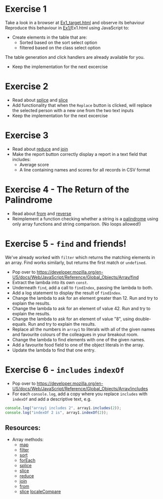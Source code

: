 # Exercise 1 

Take a look in a browser at [Ex1_target.html](http://htmlpreview.github.io/?https://github.com/red-gate/level-up-academy/blob/master/web-training/JavaScript/Week%205%20-%20Working%20with%20Arrays/Ex1/Ex1_target.html) and observe its behaviour
Reproduce this behaviour in [Ex1/](https://github.com/red-gate/level-up-academy/tree/master/web-training/JavaScript/Week%205%20-%20Working%20with%20Arrays/Ex1)Ex1.html using JavaScript to:
* Create elements in the table that are:
	* Sorted based on the sort select option
	* filtered based on the class select option

The table generation and click handlers are already available for you.

* Keep the implementation for the next excercise

# Exercise 2
* Read about [splice](https://developer.mozilla.org/en-US/docs/Web/JavaScript/Reference/Global_Objects/Array/splice) and [slice](https://developer.mozilla.org/en-US/docs/Web/JavaScript/Reference/Global_Objects/Array/slice) 
* Add functionality that when the `Replace` button is clicked, will replace the selected person with a new one from the two text inputs
* Keep the implementation for the next excercise

# Exercise 3
* Read about [reduce](https://developer.mozilla.org/en-US/docs/Web/JavaScript/Reference/Global_Objects/Array/reduce) and [join](https://developer.mozilla.org/en-US/docs/Web/JavaScript/Reference/Global_Objects/Array/join) 
* Make the report button correctly display a report in a text field that includes:
  * Average score
  * A line containing names and scores for all records in CSV format

# Exercise 4 - The Return of the Palindrome
* Read about [from](https://developer.mozilla.org/en-US/docs/Web/JavaScript/Reference/Global_Objects/Array/from) and [reverse](https://developer.mozilla.org/en-US/docs/Web/JavaScript/Reference/Global_Objects/Array/reverse) 
* Reimplement a function checking whether a string is a [palindrome](https://en.wikipedia.org/wiki/Palindrome) using only array functions and string comparison. (No loops allowed!)

# Exercise 5 - `find` and friends!
We've already worked with `filter` which returns the matching elements in an array. Find works similarly, but returns the first match or `undefined`.

* Pop over to https://developer.mozilla.org/en-US/docs/Web/JavaScript/Reference/Global_Objects/Array/find
* Extract the lambda into its own `const`.
* Underneath `find`, add a call to `findIndex`, passing the lambda to both.
* Add a log statement to display the result of `findIndex`.
* Change the lambda to ask for an element greater than 12. Run and try to explain the results. 
* Change the lambda to ask for an element of value 42. Run and try to explain the results. 
* Change the lambda to ask for an element of value "8", using double-equals. Run and try to explain the results. 
* Replace all the numbers in `array1` to literals with all of the given names and favourite colours of the colleagues in your breakout room.
* Change the lambda to find elements with one of the given names.
* Add a favourite food field to one of the object literals in the array.
* Update the lambda to find that one entry.

# Exercise 6 - `includes` `indexOf`
* Pop over to https://developer.mozilla.org/en-US/docs/Web/JavaScript/Reference/Global_Objects/Array/includes
* For each `console.log`, add a copy where you replace `includes` with `indexOf` and add a descriptive text, e.g.
```js
console.log("array1 includes 2", array1.includes(2));
console.log("indexOf 2 is", array1.indexOf(2));
```

## Resources:
* Array methods:
	* [map](https://developer.mozilla.org/en-US/docs/Web/JavaScript/Reference/Global_Objects/Array/map)
	* [filter](https://developer.mozilla.org/en-US/docs/Web/JavaScript/Reference/Global_Objects/Array/filter)
	* [sort](https://developer.mozilla.org/en-US/docs/Web/JavaScript/Reference/Global_Objects/Array/sort)
	* [forEach](https://developer.mozilla.org/en-US/docs/Web/JavaScript/Reference/Global_Objects/Array/forEach)
	* [splice](https://developer.mozilla.org/en-US/docs/Web/JavaScript/Reference/Global_Objects/Array/splice) 
	* [slice](https://developer.mozilla.org/en-US/docs/Web/JavaScript/Reference/Global_Objects/Array/slice)
	* [reduce](https://developer.mozilla.org/en-US/docs/Web/JavaScript/Reference/Global_Objects/Array/reduce)
	* [join](https://developer.mozilla.org/en-US/docs/Web/JavaScript/Reference/Global_Objects/Array/join)
	* [from](https://developer.mozilla.org/en-US/docs/Web/JavaScript/Reference/Global_Objects/Array/from)
	* [slice](https://developer.mozilla.org/en-US/docs/Web/JavaScript/Reference/Global_Objects/Array/slice) 
[localeCompare](https://developer.mozilla.org/en-US/docs/Web/JavaScript/Reference/Global_Objects/String/localeCompare)
